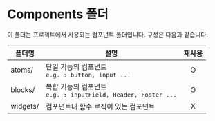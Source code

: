 # Components 폴더

이 폴더는 프로젝트에서 사용되는 컴포넌트 폴더입니다. 구성은 다음과 같습니다.

| 폴더명   | 설명                                                              | 재사용 |
| -------- | ----------------------------------------------------------------- | :----: |
| atoms/   | 단일 기능의 컴포넌트<br />`e.g. : button, input ...`              |   O    |
| blocks/  | 복합 기능의 컴포넌트<br />`e.g. : inputField, Header, Footer ...` |   O    |
| widgets/ | 컴포넌트내 함수 로직이 있는 컴포넌트                              |   X    |
